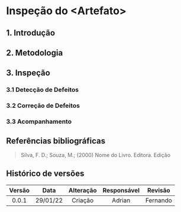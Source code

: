 # Inspeção do \<Artefato\> 

## 1. Introdução

<p style="text-indent: 20px; text-align: justify">

</p>

## 2. Metodologia

<p style="text-indent: 20px; text-align: justify">

</p>

## 3. Inspeção

<p style="text-indent: 20px; text-align: justify">

</p>

<p style="text-indent: 20px; text-align: justify">

</p>

### 3.1 Detecção de Defeitos 

<p style="text-indent: 20px; text-align: justify">

</p>

### 3.2 Correção de Defeitos

<p style="text-indent: 20px; text-align: justify">

</p>

### 3.3 Acompanhamento

<p style="text-indent: 20px; text-align: justify">

</p>


## Referências bibliográficas

> Silva, F. D.; Souza, M.; (2000) Nome do Livro. Editora. Edição

## Histórico de versões

Versão|Data|Alteração|Responsável|Revisão|
:-:|:-:|:-:|:-:|:-:|
0.0.1|29/01/22|Criação|Adrian|Fernando|
